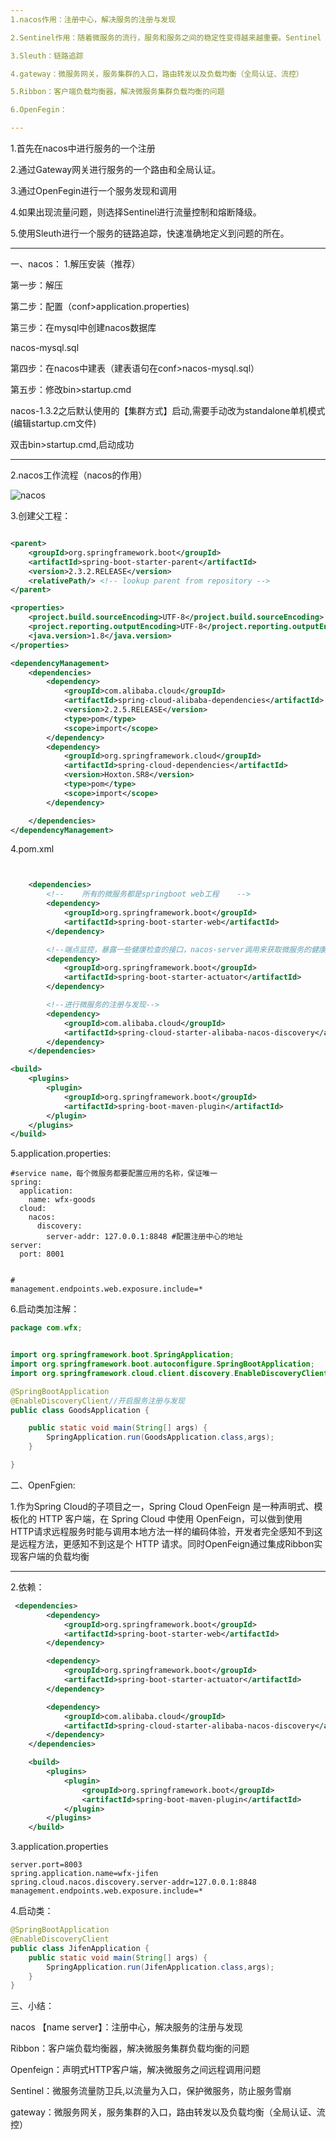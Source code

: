 ```yaml
---
1.nacos作用：注册中心，解决服务的注册与发现

2.Sentinel作用：随着微服务的流行，服务和服务之间的稳定性变得越来越重要。Sentinel 以流量为切入点，从流量控制、熔断降级、系统负载保护等多个维度保护服务的稳定性。

3.Sleuth：链路追踪

4.gateway：微服务网关，服务集群的入口，路由转发以及负载均衡（全局认证、流控）

5.Ribbon：客户端负载均衡器，解决微服务集群负载均衡的问题

6.OpenFegin：

---
```


1.首先在nacos中进行服务的一个注册

2.通过Gateway网关进行服务的一个路由和全局认证。

3.通过OpenFegin进行一个服务发现和调用

4.如果出现流量问题，则选择Sentinel进行流量控制和熔断降级。

5.使用Sleuth进行一个服务的链路追踪，快速准确地定义到问题的所在。

---

一、nacos：
1.解压安装（推荐）

第一步：解压

第二步：配置（conf>application.properties)

第三步：在mysql中创建nacos数据库

nacos-mysql.sql

第四步：在nacos中建表（建表语句在conf>nacos-mysql.sql）

第五步：修改bin>startup.cmd

nacos-1.3.2之后默认使用的【集群方式】启动,需要手动改为standalone单机模式(编辑startup.cm文件)

双击bin>startup.cmd,启动成功

---
2.nacos工作流程（nacos的作用）

![nacos](../../../../../resources/static/image-20201025201055054.png)

3.创建父工程：
```xml

<parent>
    <groupId>org.springframework.boot</groupId>
    <artifactId>spring-boot-starter-parent</artifactId>
    <version>2.3.2.RELEASE</version>
    <relativePath/> <!-- lookup parent from repository -->
</parent>

<properties>
    <project.build.sourceEncoding>UTF-8</project.build.sourceEncoding>
    <project.reporting.outputEncoding>UTF-8</project.reporting.outputEncoding>
    <java.version>1.8</java.version>
</properties>

<dependencyManagement>
    <dependencies>
        <dependency>
            <groupId>com.alibaba.cloud</groupId>
            <artifactId>spring-cloud-alibaba-dependencies</artifactId>
            <version>2.2.5.RELEASE</version>
            <type>pom</type>
            <scope>import</scope>
        </dependency>
        <dependency>
            <groupId>org.springframework.cloud</groupId>
            <artifactId>spring-cloud-dependencies</artifactId>
            <version>Hoxton.SR8</version>
            <type>pom</type>
            <scope>import</scope>
        </dependency>

    </dependencies>
</dependencyManagement>
```

4.pom.xml
```xml


    <dependencies>
        <!--    所有的微服务都是springboot web工程    -->
        <dependency>
            <groupId>org.springframework.boot</groupId>
            <artifactId>spring-boot-starter-web</artifactId>
        </dependency>

        <!--端点监控，暴露一些健康检查的接口，nacos-server调用来获取微服务的健康状态-->
        <dependency>
            <groupId>org.springframework.boot</groupId>
            <artifactId>spring-boot-starter-actuator</artifactId>
        </dependency>

        <!--进行微服务的注册与发现-->
        <dependency>
            <groupId>com.alibaba.cloud</groupId>
            <artifactId>spring-cloud-starter-alibaba-nacos-discovery</artifactId>
        </dependency>
    </dependencies>

<build>
    <plugins>
        <plugin>
            <groupId>org.springframework.boot</groupId>
            <artifactId>spring-boot-maven-plugin</artifactId>
        </plugin>
    </plugins>
</build>
```

5.application.properties:
```properties
#service name，每个微服务都要配置应用的名称，保证唯一
spring:
  application:
    name: wfx-goods
  cloud:
    nacos:
      discovery:
        server-addr: 127.0.0.1:8848 #配置注册中心的地址
server:
  port: 8001


#
management.endpoints.web.exposure.include=*
```
6.启动类加注解：
```java
package com.wfx;


import org.springframework.boot.SpringApplication;
import org.springframework.boot.autoconfigure.SpringBootApplication;
import org.springframework.cloud.client.discovery.EnableDiscoveryClient;

@SpringBootApplication
@EnableDiscoveryClient//开启服务注册与发现
public class GoodsApplication {

    public static void main(String[] args) {
        SpringApplication.run(GoodsApplication.class,args);
    }

}
```
二、OpenFgien:

1.作为Spring Cloud的子项目之一，Spring Cloud OpenFeign 是一种声明式、模板化的 HTTP 客户端，在 Spring Cloud 中使用 OpenFeign，可以做到使用 HTTP请求远程服务时能与调用本地方法一样的编码体验，开发者完全感知不到这是远程方法，更感知不到这是个 HTTP 请求。同时OpenFeign通过集成Ribbon实现客户端的负载均衡

---
2.依赖：
```xml
 <dependencies>
        <dependency>
            <groupId>org.springframework.boot</groupId>
            <artifactId>spring-boot-starter-web</artifactId>
        </dependency>

        <dependency>
            <groupId>org.springframework.boot</groupId>
            <artifactId>spring-boot-starter-actuator</artifactId>
        </dependency>

        <dependency>
            <groupId>com.alibaba.cloud</groupId>
            <artifactId>spring-cloud-starter-alibaba-nacos-discovery</artifactId>
        </dependency>
    </dependencies>

    <build>
        <plugins>
            <plugin>
                <groupId>org.springframework.boot</groupId>
                <artifactId>spring-boot-maven-plugin</artifactId>
            </plugin>
        </plugins>
    </build>
```
3.application.properties
```properties
server.port=8003
spring.application.name=wfx-jifen
spring.cloud.nacos.discovery.server-addr=127.0.0.1:8848
management.endpoints.web.exposure.include=*
```
4.启动类：
```java
@SpringBootApplication
@EnableDiscoveryClient
public class JifenApplication {
    public static void main(String[] args) {
        SpringApplication.run(JifenApplication.class,args);
    }
}
```

三、小结：

nacos 【name server】：注册中心，解决服务的注册与发现
  
  Ribbon：客户端负载均衡器，解决微服务集群负载均衡的问题
  
  Openfeign：声明式HTTP客户端，解决微服务之间远程调用问题
  
  Sentinel：微服务流量防卫兵,以流量为入口，保护微服务，防止服务雪崩
  
  gateway：微服务网关，服务集群的入口，路由转发以及负载均衡（全局认证、流控）

